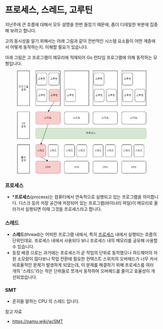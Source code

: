 # 프로세스, 스레드, 고루틴

지난주에 큰 흐름에 대해서 모두 설명을 한번 들었기 때문에, 좀더 디테일한 부분에 집중해 보려고 합니다.

고의 동시성을 알기 위해서는 아래 그림과 같이 전반적인 시스템 요소들이 어떤 계층에서 어떻게 동작하는지. 이해할 필요가 있습니다.

아래 그림은 고 프로그램이 메모리에 적재되어 Go 런타임 프로그램에 의해 동작하는 모형입니다.

<figure><img src="../.gitbook/assets/제목 없는 다이어그램.drawio.png" alt=""><figcaption></figcaption></figure>

### 프로세스

* \***프로세스**(process)는 컴퓨터에서 연속적으로 실행되고 있는 프로그램을 의미합니다. 디스크 등의 저장 공간에 저장되어 있는 프로그램(바이너리 파일)이 메모리로 올라가서 실행되면 이때 그것을 프로세스라고 합니다.

### 스레드

* **스레드**(thread)는 어떠한 프로그램 내에서, 특히 [프로세스](https://ko.wikipedia.org/wiki/%ED%94%84%EB%A1%9C%EC%84%B8%EC%8A%A4) 내에서 실행되는 흐름의 단위인데요. 프로세스 내에서 사용되다 보니 프로세스 내의 메모리를 공유해 사용할 수 있습니다.
* 등장 배경 으로는 과거에는 프로세스가 곧 작업의 단위로 동작했으나 하드웨어의 자원 소모량이 많다보니 작업 전환에 필요한 컨텍스트 스위치의 오버헤드가 너무 커서 비효율적인 문제가 발생하게 되었는데, 이 문제를 해결하기 위해 프로세스를 여러 개의 '스레드'라는 작은 단위들로 쪼개서 동작하여 오버헤드를 줄이고 효율성이 개선되었습니다.

### SMT

* 흔히들 말하는 CPU 의 스레드 입니다.

참고 자료

* https://namu.wiki/w/SMT
